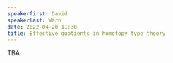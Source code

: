 ```yaml
---
speakerfirst: David
speakerlast: Wärn
date: 2022-04-20 11:30
title: Effective quotients in homotopy type theory
---
```


TBA